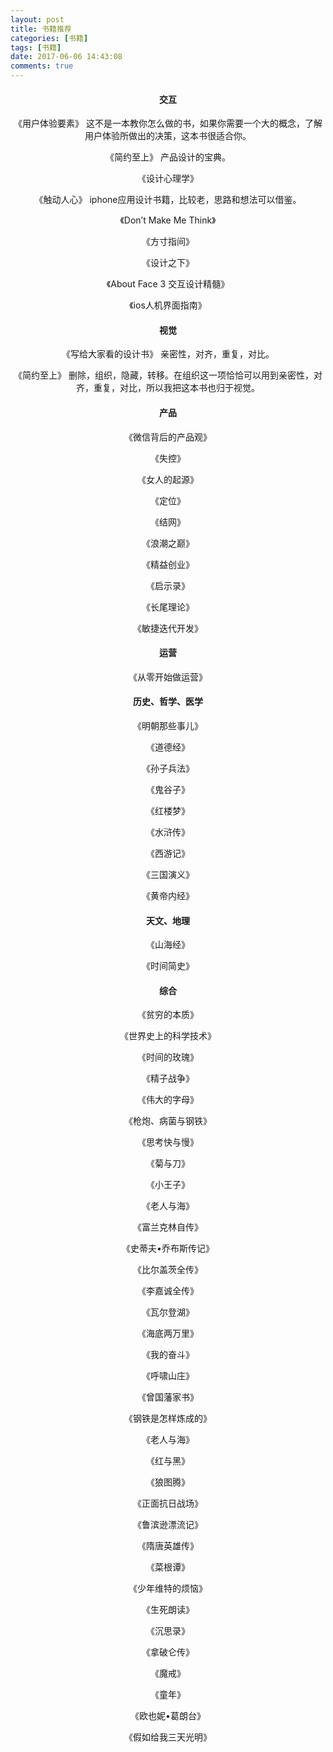 ```yaml
---
layout: post
title: 书籍推荐
categories: [书籍]
tags: [书籍]
date: 2017-06-06 14:43:08
comments: true
---
```

<div style ="text-align:center">

#### 交互
《用户体验要素》
    这不是一本教你怎么做的书，如果你需要一个大的概念，了解用户体验所做出的决策，这本书很适合你。

《简约至上》
    产品设计的宝典。

《设计心理学》

《触动人心》
    iphone应用设计书籍，比较老，思路和想法可以借鉴。

《Don’t Make Me Think》

《方寸指间》

《设计之下》

《About Face 3 交互设计精髓》

《ios人机界面指南》


#### 视觉

《写给大家看的设计书》
    亲密性，对齐，重复，对比。

《简约至上》
    删除，组织，隐藏，转移。在组织这一项恰恰可以用到亲密性，对齐，重复，对比，所以我把这本书也归于视觉。
    
#### 产品

《微信背后的产品观》

《失控》

《女人的起源》

《定位》

《结网》

《浪潮之巅》

《精益创业》

《启示录》

《长尾理论》

《敏捷迭代开发》

#### 运营

《从零开始做运营》

#### 历史、哲学、医学

《明朝那些事儿》

《道德经》

《孙子兵法》

《鬼谷子》

《红楼梦》

《水浒传》

《西游记》

《三国演义》

《黄帝内经》

#### 天文、地理

《山海经》

《时间简史》

#### 综合

《贫穷的本质》

《世界史上的科学技术》

《时间的玫瑰》

《精子战争》

《伟大的字母》

《枪炮、病菌与钢铁》

《思考快与慢》

《菊与刀》

《小王子》

《老人与海》

《富兰克林自传》

《史蒂夫•乔布斯传记》

《比尔盖茨全传》

《李嘉诚全传》

《瓦尔登湖》

《海底两万里》

《我的奋斗》

《呼啸山庄》

《曾国藩家书》

《钢铁是怎样炼成的》

《老人与海》

《红与黑》

《狼图腾》

《正面抗日战场》

《鲁滨逊漂流记》

《隋唐英雄传》

《菜根谭》

《少年维特的烦恼》

《生死朗读》

《沉思录》

《拿破仑传》

《魔戒》

《童年》

《欧也妮•葛朗台》

《假如给我三天光明》


